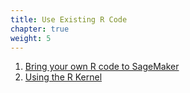 ```yaml
--- 
title: Use Existing R Code
chapter: true 
weight: 5 
---
```

 1. [Bring your own R code to SageMaker](https://github.com/awslabs/amazon-sagemaker-examples/tree/master/advanced_functionality/r_bring_your_own)
 2. [Using the R Kernel](https://github.com/awslabs/amazon-sagemaker-examples/tree/master/advanced_functionality/r_kernel)
